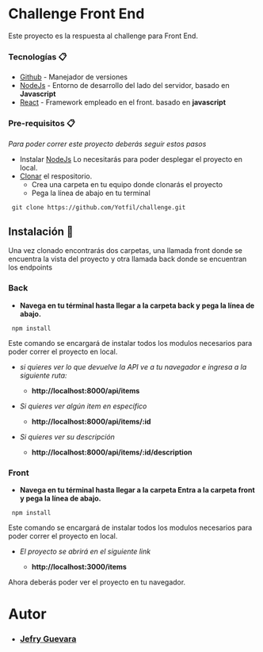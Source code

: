 # Challenge Front End

Este proyecto es la respuesta al challenge para Front End.

### Tecnologías 📋

- [Github](https://github.com) - Manejador de versiones
- [NodeJs](https://nodejs.org/es/) - Entorno de desarrollo del lado del servidor, basado en **Javascript**
- [React](https://reactjs.org/) - Framework empleado en el front. basado en **javascript**

### Pre-requisitos 📋

_Para poder correr este proyecto deberás seguir estos pasos_

- Instalar [NodeJs](https://nodejs.org/es/) Lo necesitarás para poder desplegar el proyecto en local.
- [Clonar](https://github.com/Yotfil/challenge.git) el respositorio.
  - Crea una carpeta en tu equipo donde clonarás el proyecto
  - Pega la línea de abajo en tu terminal

```
 git clone https://github.com/Yotfil/challenge.git
```

## Instalación 🔧

Una vez clonado encontrarás dos carpetas, una llamada front donde se encuentra la vista del proyecto y otra llamada back donde se encuentran los endpoints

### Back

- **Navega en tu términal hasta llegar a la carpeta back y pega la línea de abajo.**

```
 npm install
```

Este comando se encargará de instalar todos los modulos necesarios para poder correr el proyecto en local.

- _si quieres ver lo que devuelve la API ve a tu navegador e ingresa a la siguiente ruta:_

  - **http://localhost:8000/api/items**

- _Si quieres ver algún item en específico_

  - **http://localhost:8000/api/items/:id**

- _Si quieres ver su descripción_

  - **http://localhost:8000/api/items/:id/description**

### Front

- **Navega en tu términal hasta llegar a la carpeta Entra a la carpeta front y pega la línea de abajo.**

```
 npm install
```

Este comando se encargará de instalar todos los modulos necesarios para poder correr el proyecto en local.

- _El proyecto se abrirá en el siguiente link_

  - **http://localhost:3000/items**

Ahora deberás poder ver el proyecto en tu navegador.

# Autor

- ### [Jefry Guevara](https://www.linkedin.com/in/jefry-guevara/)
